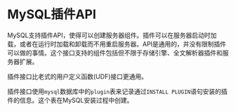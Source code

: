 # MySQL插件API

MySQL支持插件API，使得可以创建服务器组件。插件可以在服务器启动时加载，或者在运行时加载和卸载而不用重启服务器。API是通用的，并没有限制插件可以做的事情。这个接口支持的组件包括但不限于存储引擎、全文解析器插件和服务器扩展。

插件接口比老式的用户定义函数(UDF)接口更通用。

插件接口使用`mysql`数据库中的`plugin`表来记录通过`INSTALL PLUGIN`语句安装的插件的信息。这个表在MySQL安装过程中创建。
